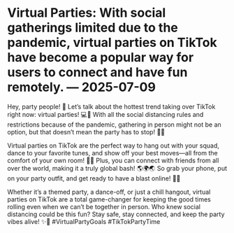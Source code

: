 # Virtual Parties: With social gatherings limited due to the pandemic, virtual parties on TikTok have become a popular way for users to connect and have fun remotely. — 2025-07-09

Hey, party people! 🎉 Let’s talk about the hottest trend taking over TikTok right now: virtual parties! 💻🥳 With all the social distancing rules and restrictions because of the pandemic, gathering in person might not be an option, but that doesn’t mean the party has to stop! 🚫🛑

Virtual parties on TikTok are the perfect way to hang out with your squad, dance to your favorite tunes, and show off your best moves—all from the comfort of your own room! 🕺💃 Plus, you can connect with friends from all over the world, making it a truly global bash! 🌎🌍🌏 So grab your phone, put on your party outfit, and get ready to have a blast online! 📱🎶

Whether it’s a themed party, a dance-off, or just a chill hangout, virtual parties on TikTok are a total game-changer for keeping the good times rolling even when we can’t be together in person. Who knew social distancing could be this fun? Stay safe, stay connected, and keep the party vibes alive! ✨🎉 #VirtualPartyGoals #TikTokPartyTime
